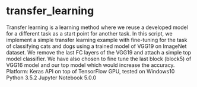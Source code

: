 # transfer_learning
Transfer learning is a learning method where we reuse a developed model for a different task as a start point for another task. In this script, we implement a simple transfer learning example with fine-tuning for the task of classifying cats and dogs using a trained model of VGG19 on ImageNet dataset. We remove the last FC layers of the VGG19 and attach a simple top model classifier. We have also chosen to fine tune the last block (block5) of VGG16 model and our top model which would increase the accuracy.
Platform: Keras API on top of TensorFlow GPU, tested on Windows10 
Python 3.5.2
Jupyter Notebook 5.0.0
